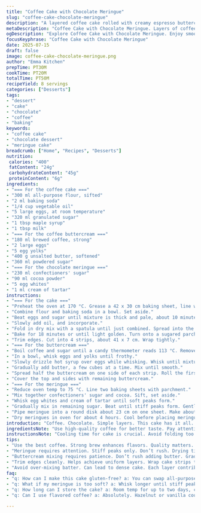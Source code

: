 ```yaml
---
title: "Coffee Cake with Chocolate Meringue"
slug: "coffee-cake-chocolate-meringue"
description: "A layered coffee cake rolled with creamy espresso buttercream. Topped with chocolate meringue. Whipped eggs create a light texture. Cocoa adds richness. Perfect for dessert. Layers provide contrast. Stringy meringue stacks along the side."
metaDescription: "Coffee Cake with Chocolate Meringue. Layers of coffee cake with rich buttercream. Light meringue on top. Perfect for gatherings."
ogDescription: "Explore Coffee Cake with Chocolate Meringue. Enjoy smooth buttercream, light meringue. A treat for all occasions."
focusKeyphrase: "Coffee Cake with Chocolate Meringue"
date: 2025-07-15
draft: false
image: coffee-cake-chocolate-meringue.png
author: "Emma Kitchen"
prepTime: PT30M
cookTime: PT20M
totalTime: PT50M
recipeYield: 8 servings
categories: ["Desserts"]
tags:
- "dessert"
- "cake"
- "chocolate"
- "coffee"
- "baking"
keywords:
- "coffee cake"
- "chocolate dessert"
- "meringue cake"
breadcrumb: ["Home", "Recipes", "Desserts"]
nutrition: 
 calories: "400"
 fatContent: "24g"
 carbohydrateContent: "45g"
 proteinContent: "6g"
ingredients:
- "=== For the coffee cake ==="
- "300 ml all-purpose flour, sifted"
- "2 ml baking soda"
- "1/4 cup vegetable oil"
- "5 large eggs, at room temperature"
- "320 ml granulated sugar"
- "1 tbsp maple syrup"
- "1 tbsp milk"
- "=== For the coffee buttercream ==="
- "180 ml brewed coffee, strong"
- "2 large eggs"
- "5 egg yolks"
- "400 g unsalted butter, softened"
- "360 ml powdered sugar"
- "=== For the chocolate meringue ==="
- "230 ml confectioners' sugar"
- "90 ml cocoa powder"
- "5 egg whites"
- "1 ml cream of tartar"
instructions:
- "=== For the cake ==="
- "Preheat the oven at 170 °C. Grease a 42 x 30 cm baking sheet, line with parchment. Let paper hang over two sides."
- "Combine flour and baking soda in a bowl. Set aside."
- "Beat eggs and sugar until mixture is thick and pale, about 10 minutes."
- "Slowly add oil, and incorporate."
- "Fold in dry mix with a spatula until just combined. Spread into the baking sheet."
- "Bake for 18 minutes or until light golden. Turn onto a sugared parchment and cool."
- "Trim edges. Cut into 4 strips, about 41 x 7 cm. Wrap tightly."
- "=== For the buttercream ==="
- "Boil coffee and sugar until a candy thermometer reads 113 °C. Remove from heat."
- "In a bowl, whisk eggs and yolks until frothy."
- "Slowly drizzle hot syrup over eggs while whisking. Whisk until mixture is cool, around 15 minutes."
- "Gradually add butter, a few cubes at a time. Mix until smooth."
- "Spread half the buttercream on one side of each strip. Roll the first strip, place upright on a serving plate. Wrap next strip around it, repeat with other two."
- "Cover the top and sides with remaining buttercream."
- "=== For the meringue ==="
- "Reduce oven temp to 75 °C. Line two baking sheets with parchment."
- "Mix together confectioners' sugar and cocoa. Sift, set aside."
- "Whisk egg whites and cream of tartar until soft peaks form."
- "Gradually mix in remaining sugar. Beat until stiff peaks form. Gently fold in cocoa mixture."
- "Pipe meringue into a round disk about 23 cm on one sheet. Make about 40 sticks on the other, 6 cm long."
- "Dry meringues in oven for about 4 hours. Cool before placing meringue disk on cake's top. Attach meringue sticks around sides."
introduction: "Coffee. Chocolate. Simple layers. This cake has it all. A luxurious combo. Rich buttercream stands out. Light meringue contrasts. An experience in every bite. Great for gatherings. Sweet, not overpowering. Good with tea or coffee."
ingredientsNote: "Use high-quality coffee for better taste. Pay attention to egg temperature. Room temperature eggs whip better. Sift dry ingredients to ensure a light texture. Adjust sugar to taste if desired. The maple syrup gives a subtle flavor. Can substitute with honey for variation."
instructionsNote: "Cooling time for cake is crucial. Avoid folding too much to keep air in. Buttercream mixing needs patience. Ensure syrup isn't too hot when adding to eggs. Meringue must hold stiff peaks. Drying time is essential for texture. Each layer adds to the overall effect."
tips:
- "Use the best coffee. Strong brew enhances flavors. Quality matters. Sift dry ingredients. Gets air in mix. Eggs? Room temp is best. Helps with whipping. Extra tip, chill layers awhile before assembling. Remember cooling time is vital for lifting cake."
- "Meringue requires attention. Stiff peaks only. Don’t rush. Drying time for meringue is long. Up to four hours. Allow cooling before placing on cake. Layering strips makes a dramatic effect. Ensure each layer is smooth."
- "Buttercream mixing requires patience. Don’t rush adding butter. Gradual incorporation leads to creaminess. If too grainy, mix more. Syrup must cool before adding to eggs. If it’s too hot? Eggs could scramble. Watch temperature."
- "Trim edges cleanly. Helps achieve uniform layers. Wrap cake strips tight for better assembly. Avoid folding too much when mixing. Keep air in to maintain fluffiness. Sifting flour eliminates lumps. Cocoa adds richness but needs sifting too."
- "Avoid over-mixing batter. Can lead to dense cake. Each layer contributes texture. Make meringue sticks carefully. They’re decorative. Align them neatly for the best look. Cocoa is strong. A little goes a long way. Adjust sweetness of buttercream to taste."
faq:
- "q: How can I make this cake gluten-free? a: You can swap all-purpose flour with gluten-free blend. Measure correctly. Look for a brand with xanthan gum. Results vary. Experiment is key."
- "q: What if my meringue is too soft? a: Whisk longer until stiff peaks form. The key is patience. Cream of tartar helps stabilize. If slimy, re-whip or start over. Fresh egg whites matter. Room temp is ideal too."
- "q: How long can I store the cake? a: Room temp for up to two days, covered. Fridge increases longevity. But texture may change. Freezing is an option, wrap tightly. Consume within three months."
- "q: Can I use flavored coffee? a: Absolutely. Hazelnut or vanilla could enhance it. Each flavor adds uniqueness. Just remember, stronger the brew, better the taste. Test different varieties. Find what pairs best."

---
```

